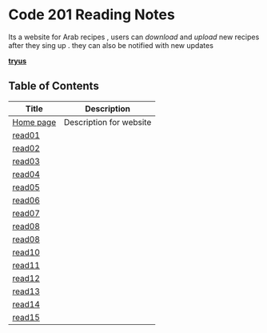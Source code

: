 # Code 201 Reading Notes

Its a website for Arab recipes , users can *download* and *upload* new recipes after they sing up . they can also be notified with new updates

**[tryus](https://Try-us.haninhaidrah.repl.co)**

## Table of  Contents  

| Title                                                                   | Description                    |
| -----------                                                             | -----------                    |
| [Home page](https://haninhaidrah.github.io/reading-notes201/)           | Description for website        | 
|[read01](https://haninhaidrah.github.io/reading-notes201/read01)         |                                |  
|[read02](https://haninhaidrah.github.io/reading-notes201/read02)         |                                |
|[read03](https://haninhaidrah.github.io/reading-notes201/read03)         |                                | 
|[read04](https://haninhaidrah.github.io/reading-notes201/read04)         |                                |
|[read05](https://haninhaidrah.github.io/reading-notes201/read05)         |                                |
|[read06](https://haninhaidrah.github.io/reading-notes201/read06)         |                                |
|[read07](https://haninhaidrah.github.io/reading-notes201/read07)         |                                |
|[read08](https://haninhaidrah.github.io/reading-notes201/read08)         |                                |  
|[read08](https://haninhaidrah.github.io/reading-notes201/read09)         |                                |
|[read10](https://haninhaidrah.github.io/reading-notes201/read10)         |                                | 
|[read11](https://haninhaidrah.github.io/reading-notes201/read11)         |                                |
|[read12](https://haninhaidrah.github.io/reading-notes201/read12)         |                                |
|[read13](https://haninhaidrah.github.io/reading-notes201/read13)         |                                |
|[read14](https://haninhaidrah.github.io/reading-notes201/read14)         |                                |
|[read15](https://haninhaidrah.github.io/reading-notes201/read15)         |                                |